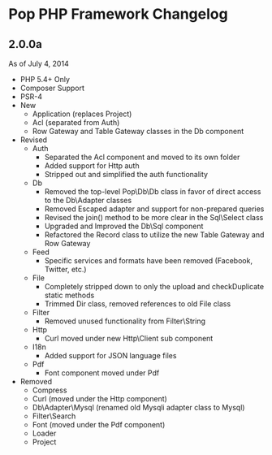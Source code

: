 Pop PHP Framework Changelog
===========================

2.0.0a
------
As of July 4, 2014

* PHP 5.4+ Only
* Composer Support
* PSR-4
* New
    - Application (replaces Project)
    - Acl (separated from Auth)
    - Row Gateway and Table Gateway classes in the Db component
* Revised
    - Auth
        + Separated the Acl component and moved to its own folder
        + Added support for Http auth
        + Stripped out and simplified the auth functionality
    - Db
        + Removed the top-level Pop\Db\Db class in favor of direct access to the Db\Adapter classes
        + Removed Escaped adapter and support for non-prepared queries
        + Revised the join() method to be more clear in the Sql\Select class
        + Upgraded and Improved the Db\Sql component
        + Refactored the Record class to utilize the new Table Gateway and Row Gateway
    - Feed
        + Specific services and formats have been removed (Facebook, Twitter, etc.)
    - File
        + Completely stripped down to only the upload and checkDuplicate static methods
        + Trimmed Dir class, removed references to old File class
    - Filter
        + Removed unused functionality from Filter\String
    - Http
        + Curl moved under new Http\Client sub component
    - I18n
        + Added support for JSON language files
    - Pdf
        + Font component moved under Pdf
* Removed
    - Compress
    - Curl (moved under the Http component)
    - Db\Adapter\Mysql (renamed old Mysqli adapter class to Mysql)
    - Filter\Search
    - Font (moved under the Pdf component)
    - Loader
    - Project
